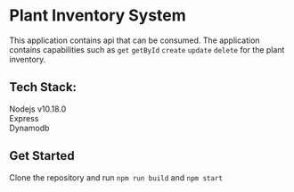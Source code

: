 # Plant Inventory System

This application contains api that can be consumed. The application contains capabilities such as `get` `getById` `create` `update` `delete` for the plant inventory.

## Tech Stack:

Nodejs v10.18.0 \
Express \
Dynamodb

## Get Started

Clone the repository and run `npm run build` and `npm start` 
